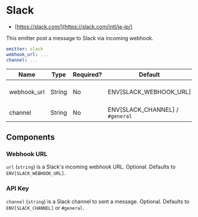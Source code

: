 # Slack

- [https://slack.com/](https://slack.com/intl/ja-jp/)

This emitter post a message to Slack via incoming webhook.

```yaml
emitter: slack
webhook_url: ...
channel: ...
```

| Name        | Type   | Required? | Default                         | Desc.             |
| ----------- | ------ | --------- | ------------------------------- | ----------------- |
| webhook_url | String | No        | ENV[SLACK_WEBHOOK_URL]          | Slack webhook URL |
| channel     | String | No        | ENV[SLACK_CHANNEL] / `#general` | Slack channel     |

## Components

### Webhook URL

`url` (`string`) is a Slack's incoming webhook URL. Optional. Defaults to `ENV[SLACK_WEBHOOK_URL]`.

### API Key

`channel` (`string`) is a Slack channel to sent a message. Optional. Defaults to `ENV[SLACK_CHANNEL]` or `#general`.
